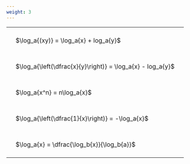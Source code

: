 ```yaml
---
weight: 3
---
```


<style type="text/css">
#T_a0de1 th.col_heading {
  text-align: left;
  font-size: 1em;
}
#T_a0de1 td {
  text-align: left;
  font-size: 1em;
  padding: 1.5em;
}
</style>
<table id="T_a0de1">
  <thead>
  </thead>
  <tbody>
    <tr>
      <td id="T_a0de1_row0_col0" class="data row0 col0" >$\log_a{(xy)} = \log_a{x} + log_a{y}$</td>
    </tr>
    <tr>
      <td id="T_a0de1_row1_col0" class="data row1 col0" >$\log_a{\left(\dfrac{x}{y}\right)} = \log_a{x} - log_a{y}$</td>
    </tr>
    <tr>
      <td id="T_a0de1_row2_col0" class="data row2 col0" >$\log_a{x^n} = n\log_a{x}$</td>
    </tr>
    <tr>
      <td id="T_a0de1_row3_col0" class="data row3 col0" >$\log_a{\left(\dfrac{1}{x}\right)} = -\log_a{x}$</td>
    </tr>
    <tr>
      <td id="T_a0de1_row4_col0" class="data row4 col0" >$\log_a{x} = \dfrac{\log_b{x}}{\log_b{a}}$</td>
    </tr>
  </tbody>
</table>
